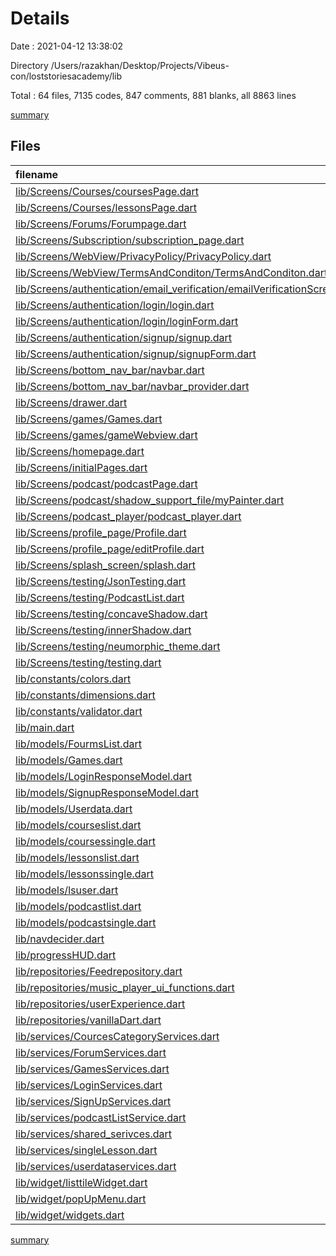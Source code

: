 # Details

Date : 2021-04-12 13:38:02

Directory /Users/razakhan/Desktop/Projects/Vibeus-con/loststoriesacademy/lib

Total : 64 files,  7135 codes, 847 comments, 881 blanks, all 8863 lines

[summary](results.md)

## Files
| filename | language | code | comment | blank | total |
| :--- | :--- | ---: | ---: | ---: | ---: |
| [lib/Screens/Courses/coursesPage.dart](/lib/Screens/Courses/coursesPage.dart) | Dart | 135 | 1 | 5 | 141 |
| [lib/Screens/Courses/lessonsPage.dart](/lib/Screens/Courses/lessonsPage.dart) | Dart | 88 | 2 | 3 | 93 |
| [lib/Screens/Forums/Forumpage.dart](/lib/Screens/Forums/Forumpage.dart) | Dart | 160 | 10 | 7 | 177 |
| [lib/Screens/Subscription/subscription_page.dart](/lib/Screens/Subscription/subscription_page.dart) | Dart | 809 | 7 | 8 | 824 |
| [lib/Screens/WebView/PrivacyPolicy/PrivacyPolicy.dart](/lib/Screens/WebView/PrivacyPolicy/PrivacyPolicy.dart) | Dart | 17 | 0 | 3 | 20 |
| [lib/Screens/WebView/TermsAndConditon/TermsAndConditon.dart](/lib/Screens/WebView/TermsAndConditon/TermsAndConditon.dart) | Dart | 19 | 0 | 4 | 23 |
| [lib/Screens/authentication/email_verification/emailVerificationScreen.dart](/lib/Screens/authentication/email_verification/emailVerificationScreen.dart) | Dart | 0 | 48 | 5 | 53 |
| [lib/Screens/authentication/login/login.dart](/lib/Screens/authentication/login/login.dart) | Dart | 10 | 0 | 6 | 16 |
| [lib/Screens/authentication/login/loginForm.dart](/lib/Screens/authentication/login/loginForm.dart) | Dart | 203 | 0 | 17 | 220 |
| [lib/Screens/authentication/signup/signup.dart](/lib/Screens/authentication/signup/signup.dart) | Dart | 12 | 0 | 8 | 20 |
| [lib/Screens/authentication/signup/signupForm.dart](/lib/Screens/authentication/signup/signupForm.dart) | Dart | 223 | 2 | 15 | 240 |
| [lib/Screens/bottom_nav_bar/navbar.dart](/lib/Screens/bottom_nav_bar/navbar.dart) | Dart | 91 | 4 | 7 | 102 |
| [lib/Screens/bottom_nav_bar/navbar_provider.dart](/lib/Screens/bottom_nav_bar/navbar_provider.dart) | Dart | 9 | 0 | 2 | 11 |
| [lib/Screens/drawer.dart](/lib/Screens/drawer.dart) | Dart | 102 | 8 | 7 | 117 |
| [lib/Screens/games/Games.dart](/lib/Screens/games/Games.dart) | Dart | 154 | 4 | 8 | 166 |
| [lib/Screens/games/gameWebview.dart](/lib/Screens/games/gameWebview.dart) | Dart | 25 | 0 | 4 | 29 |
| [lib/Screens/homepage.dart](/lib/Screens/homepage.dart) | Dart | 22 | 1 | 10 | 33 |
| [lib/Screens/initialPages.dart](/lib/Screens/initialPages.dart) | Dart | 27 | 0 | 9 | 36 |
| [lib/Screens/podcast/podcastPage.dart](/lib/Screens/podcast/podcastPage.dart) | Dart | 178 | 46 | 12 | 236 |
| [lib/Screens/podcast/shadow_support_file/myPainter.dart](/lib/Screens/podcast/shadow_support_file/myPainter.dart) | Dart | 27 | 0 | 7 | 34 |
| [lib/Screens/podcast_player/podcast_player.dart](/lib/Screens/podcast_player/podcast_player.dart) | Dart | 426 | 21 | 33 | 480 |
| [lib/Screens/profile_page/Profile.dart](/lib/Screens/profile_page/Profile.dart) | Dart | 256 | 5 | 8 | 269 |
| [lib/Screens/profile_page/editProfile.dart](/lib/Screens/profile_page/editProfile.dart) | Dart | 117 | 23 | 14 | 154 |
| [lib/Screens/splash_screen/splash.dart](/lib/Screens/splash_screen/splash.dart) | Dart | 20 | 0 | 4 | 24 |
| [lib/Screens/testing/JsonTesting.dart](/lib/Screens/testing/JsonTesting.dart) | Dart | 40 | 0 | 7 | 47 |
| [lib/Screens/testing/PodcastList.dart](/lib/Screens/testing/PodcastList.dart) | Dart | 0 | 174 | 9 | 183 |
| [lib/Screens/testing/concaveShadow.dart](/lib/Screens/testing/concaveShadow.dart) | Dart | 0 | 59 | 13 | 72 |
| [lib/Screens/testing/innerShadow.dart](/lib/Screens/testing/innerShadow.dart) | Dart | 0 | 59 | 8 | 67 |
| [lib/Screens/testing/neumorphic_theme.dart](/lib/Screens/testing/neumorphic_theme.dart) | Dart | 0 | 61 | 7 | 68 |
| [lib/Screens/testing/testing.dart](/lib/Screens/testing/testing.dart) | Dart | 33 | 0 | 5 | 38 |
| [lib/constants/colors.dart](/lib/constants/colors.dart) | Dart | 14 | 0 | 2 | 16 |
| [lib/constants/dimensions.dart](/lib/constants/dimensions.dart) | Dart | 30 | 0 | 10 | 40 |
| [lib/constants/validator.dart](/lib/constants/validator.dart) | Dart | 14 | 0 | 5 | 19 |
| [lib/main.dart](/lib/main.dart) | Dart | 14 | 5 | 11 | 30 |
| [lib/models/FourmsList.dart](/lib/models/FourmsList.dart) | Dart | 218 | 3 | 43 | 264 |
| [lib/models/Games.dart](/lib/models/Games.dart) | Dart | 166 | 3 | 27 | 196 |
| [lib/models/LoginResponseModel.dart](/lib/models/LoginResponseModel.dart) | Dart | 107 | 3 | 16 | 126 |
| [lib/models/SignupResponseModel.dart](/lib/models/SignupResponseModel.dart) | Dart | 295 | 3 | 32 | 330 |
| [lib/models/Userdata.dart](/lib/models/Userdata.dart) | Dart | 187 | 3 | 24 | 214 |
| [lib/models/courseslist.dart](/lib/models/courseslist.dart) | Dart | 813 | 3 | 111 | 927 |
| [lib/models/coursessingle.dart](/lib/models/coursessingle.dart) | Dart | 327 | 3 | 44 | 374 |
| [lib/models/lessonslist.dart](/lib/models/lessonslist.dart) | Dart | 337 | 3 | 63 | 403 |
| [lib/models/lessonssingle.dart](/lib/models/lessonssingle.dart) | Dart | 43 | 3 | 12 | 58 |
| [lib/models/lsuser.dart](/lib/models/lsuser.dart) | Dart | 21 | 0 | 2 | 23 |
| [lib/models/podcastlist.dart](/lib/models/podcastlist.dart) | Dart | 253 | 3 | 53 | 309 |
| [lib/models/podcastsingle.dart](/lib/models/podcastsingle.dart) | Dart | 251 | 3 | 40 | 294 |
| [lib/navdecider.dart](/lib/navdecider.dart) | Dart | 49 | 28 | 18 | 95 |
| [lib/progressHUD.dart](/lib/progressHUD.dart) | Dart | 38 | 0 | 4 | 42 |
| [lib/repositories/Feedrepository.dart](/lib/repositories/Feedrepository.dart) | Dart | 0 | 9 | 4 | 13 |
| [lib/repositories/music_player_ui_functions.dart](/lib/repositories/music_player_ui_functions.dart) | Dart | 19 | 0 | 3 | 22 |
| [lib/repositories/userExperience.dart](/lib/repositories/userExperience.dart) | Dart | 9 | 1 | 5 | 15 |
| [lib/repositories/vanillaDart.dart](/lib/repositories/vanillaDart.dart) | Dart | 0 | 57 | 11 | 68 |
| [lib/services/CourcesCategoryServices.dart](/lib/services/CourcesCategoryServices.dart) | Dart | 20 | 1 | 3 | 24 |
| [lib/services/ForumServices.dart](/lib/services/ForumServices.dart) | Dart | 22 | 1 | 5 | 28 |
| [lib/services/GamesServices.dart](/lib/services/GamesServices.dart) | Dart | 20 | 6 | 4 | 30 |
| [lib/services/LoginServices.dart](/lib/services/LoginServices.dart) | Dart | 33 | 0 | 7 | 40 |
| [lib/services/SignUpServices.dart](/lib/services/SignUpServices.dart) | Dart | 23 | 2 | 5 | 30 |
| [lib/services/podcastListService.dart](/lib/services/podcastListService.dart) | Dart | 20 | 3 | 3 | 26 |
| [lib/services/shared_serivces.dart](/lib/services/shared_serivces.dart) | Dart | 28 | 1 | 12 | 41 |
| [lib/services/singleLesson.dart](/lib/services/singleLesson.dart) | Dart | 19 | 4 | 6 | 29 |
| [lib/services/userdataservices.dart](/lib/services/userdataservices.dart) | Dart | 37 | 0 | 8 | 45 |
| [lib/widget/listtileWidget.dart](/lib/widget/listtileWidget.dart) | Dart | 138 | 9 | 10 | 157 |
| [lib/widget/popUpMenu.dart](/lib/widget/popUpMenu.dart) | Dart | 4 | 0 | 4 | 8 |
| [lib/widget/widgets.dart](/lib/widget/widgets.dart) | Dart | 363 | 152 | 19 | 534 |

[summary](results.md)